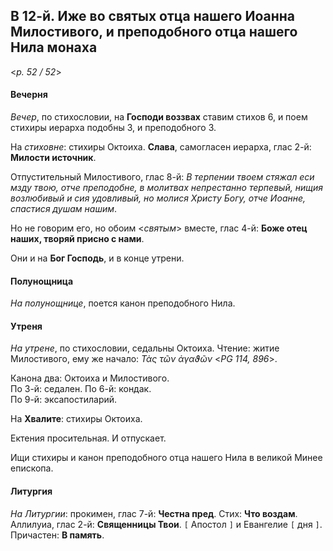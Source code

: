 ## В 12-й. Иже во святых отца нашего Иоанна Милостивого, и преподобного отца нашего Нила монаха

<*p. 52 / 52*>

#### Вечерня

*Вечер*, по стихословии, на **Господи воззвах** ставим стихов 6, и поем стихиры иерарха подобны 3, 
и преподобного 3.  

На *стиховне*: стихиры Октоиха. **Слава**, самогласен иерарха, глас 2-й: **Милости источник**.  

Отпустительный Милостивого, глас 8-й: *В терпении твоем стяжал еси мзду твою, отче преподобне, 
в молитвах непрестанно терпевый, нищия возлюбивый и сия удовливый, но молися Христу Богу, отче Иоанне, 
спастися душам нашим*. 

Но не говорим его, но обоим <*святым*> вместе, глас 4-й: **Боже отец наших, творяй присно с нами**. 

Они и на **Бог Господь**, и в конце утрени. 

#### Полунощница

*На полунощнице*, поется канон преподобного Нила. 

#### Утреня

*На утрене*, по стихословии, седальны Октоиха. Чтение: житие Милостивого, ему же начало: 
*Τὰς τῶν ἀγαϑῶν* <*PG 114, 896*>.
 
Канона два: Октоиха и Милостивого.  
По 3-й: седален. 
По 6-й: кондак.  
По 9-й: эксапостиларий. 

На **Хвалите**: стихиры Октоиха. 

Ектения просительная. И отпускает. 

Ищи стихиры и канон преподобного отца нашего Нила в великой Минее епископа.  

#### Литургия

*На Литургии*: прокимен, глас 7-й: **Честна пред**. Стих: **Что воздам**. 
Аллилуиа, глас 2-й: **Священницы Твои**.
`[` Апостол `]` и Евангелие `[` дня `]`. 
Причастен: **В память**. 

